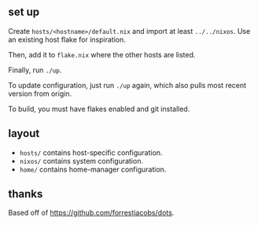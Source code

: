 ## set up

Create `hosts/<hostname>/default.nix` and import at least `../../nixos`. Use an
existing host flake for inspiration.

Then, add it to `flake.nix` where the other hosts are listed.

Finally, run `./up`.

To update configuration, just run `./up` again, which also pulls most recent
version from origin.

To build, you must have flakes enabled and git installed.

## layout

- `hosts/` contains host-specific configuration.
- `nixos/` contains system configuration.
- `home/` contains home-manager configuration.

## thanks

Based off of https://github.com/forrestjacobs/dots.

